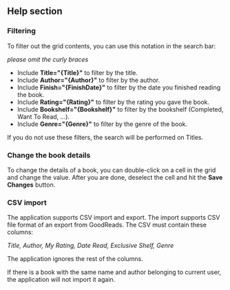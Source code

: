 ## Help section

### Filtering

To filter out the grid contents, you can use this notation in the search bar:

*please omit the curly braces*

- Include **Title="{Title}"** to filter by the title.
- Include **Author="{Author}"** to filter by the author.
- Include **Finish="{FinishDate}"** to filter by the date you finished reading the book.
- Include **Rating="{Rating}"** to filter by the rating you gave the book.
- Include **Bookshelf="{Bookshelf}"** to filter by the bookshelf (Completed, Want To Read, ...).
- Include **Genre="{Genre}"** to filter by the genre of the book.

If you do not use these filters, the search will be performed on Titles.

### Change the book details

To change the details of a book, you can double-click on a cell in the grid and change the value.
After you are done, deselect the cell and hit the **Save Changes** button.

### CSV import

The application supports CSV import and export. The import supports CSV file format of an export from GoodReads. The CSV must contain these columns:

*Title, Author, My Rating, Date Read, Exclusive Shelf, Genre*

The application ignores the rest of the columns.

If there is a book with the same name and author belonging to current user, the application will not import it again.